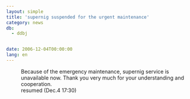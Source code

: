 ```yaml
---
layout: simple
title: 'supernig suspended for the urgent maintenance'
category: news
db:
  - ddbj


date: 2006-12-04T00:00:00
lang: en
---
```


<dd>Because of the emergency maintenance, supernig service is unavailable now. Thank you very much for your understanding and cooperation.
<dd><span class="icon_d-triangle">resumed (Dec.4 17:30)</span></dd>
</dd>
